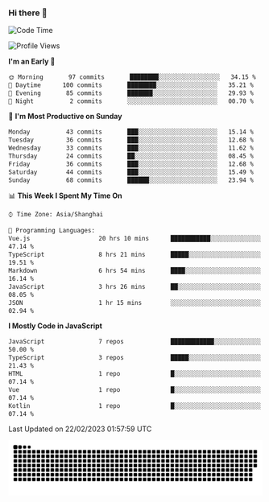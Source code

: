 ### Hi there 👋
<!--  ![visitors](https://visitor-badge.laobi.icu/badge?page_id=huamurui) -->

<!-- [![知乎](https://img.shields.io/badge/dynamic/json?url=https%3A%2F%2Fapi.swo.moe%2Fstats%2Fzhihu%2Fke-ai-wu-li-de-nan-hai-zi&query=count&color=282c34&label=%E7%9F%A5%E4%B9%8E&labelColor=0084ff&logo=zhihu&logoColor=ffffff&suffix=+%E5%85%B3%E6%B3%A8&cacheSeconds=3600)](https://www.zhihu.com/people/ke-ai-wu-li-de-nan-hai-zi)
 -->


<!--START_SECTION:waka-->
![Code Time](http://img.shields.io/badge/Code%20Time-367%20hrs%2042%20mins-blue)

![Profile Views](http://img.shields.io/badge/Profile%20Views-0-blue)

**I'm an Early 🐤** 

```text
🌞 Morning       97 commits       ████████░░░░░░░░░░░░░░░░░   34.15 % 
🌆 Daytime      100 commits       ████████░░░░░░░░░░░░░░░░░   35.21 % 
🌃 Evening       85 commits       ███████░░░░░░░░░░░░░░░░░░   29.93 % 
🌙 Night          2 commits       ░░░░░░░░░░░░░░░░░░░░░░░░░   00.70 % 

```
📅 **I'm Most Productive on Sunday** 

```text
Monday          43 commits       ███░░░░░░░░░░░░░░░░░░░░░░   15.14 % 
Tuesday         36 commits       ███░░░░░░░░░░░░░░░░░░░░░░   12.68 % 
Wednesday       33 commits       ███░░░░░░░░░░░░░░░░░░░░░░   11.62 % 
Thursday        24 commits       ██░░░░░░░░░░░░░░░░░░░░░░░   08.45 % 
Friday          36 commits       ███░░░░░░░░░░░░░░░░░░░░░░   12.68 % 
Saturday        44 commits       ███░░░░░░░░░░░░░░░░░░░░░░   15.49 % 
Sunday          68 commits       ██████░░░░░░░░░░░░░░░░░░░   23.94 % 

```


📊 **This Week I Spent My Time On** 

```text
⌚︎ Time Zone: Asia/Shanghai

💬 Programming Languages: 
Vue.js                   20 hrs 10 mins      ███████████░░░░░░░░░░░░░░   47.14 % 
TypeScript               8 hrs 21 mins       █████░░░░░░░░░░░░░░░░░░░░   19.51 % 
Markdown                 6 hrs 54 mins       ████░░░░░░░░░░░░░░░░░░░░░   16.14 % 
JavaScript               3 hrs 26 mins       ██░░░░░░░░░░░░░░░░░░░░░░░   08.05 % 
JSON                     1 hr 15 mins        ░░░░░░░░░░░░░░░░░░░░░░░░░   02.94 % 

```

**I Mostly Code in JavaScript** 

```text
JavaScript               7 repos             ████████████░░░░░░░░░░░░░   50.00 % 
TypeScript               3 repos             █████░░░░░░░░░░░░░░░░░░░░   21.43 % 
HTML                     1 repo              █░░░░░░░░░░░░░░░░░░░░░░░░   07.14 % 
Vue                      1 repo              █░░░░░░░░░░░░░░░░░░░░░░░░   07.14 % 
Kotlin                   1 repo              █░░░░░░░░░░░░░░░░░░░░░░░░   07.14 % 

```



 Last Updated on 22/02/2023 01:57:59 UTC
<!--END_SECTION:waka-->

<!--
![知乎](https://stats.justsong.cn/api/zhihu?username=ke-ai-wu-li-de-nan-hai-zi)
![bilibili](https://stats.justsong.cn/api/bilibili/?id=144672037)
![leetcode](https://stats.justsong.cn/api/leetcode?username=yun-tai-f&cn=true)
![huamurui's Most used languages](https://github-readme-stats.vercel.app/api/top-langs?username=huamurui&show_icons=true&count_private=true&layout=compact&hide_border=true&langs_count=10)

<img align="right" src="https://github-readme-stats.vercel.app/api?username=huamurui&show_icons=true&theme=radical">

**huamurui/huamurui** is a ✨ _special_ ✨ repository because its `README.md` (this file) appears on your GitHub profile.

Here are some ideas to get you started:

- 🔭 I’m currently working on ...
- 🌱 I’m currently learning ...
- 👯 I’m looking to collaborate on ...
- 🤔 I’m looking for help with ...
- 💬 Ask me about ...
- 📫 How to reach me: ...
- 😄 Pronouns: ...
- ⚡ Fun fact: ...
-->

![huamurui](https://raw.githubusercontent.com/huamurui/huamurui/main/assets/github-contribution-grid-snake.svg)
<!-- ![huamurui](https://count.getloli.com/get/@huamurui) -->
